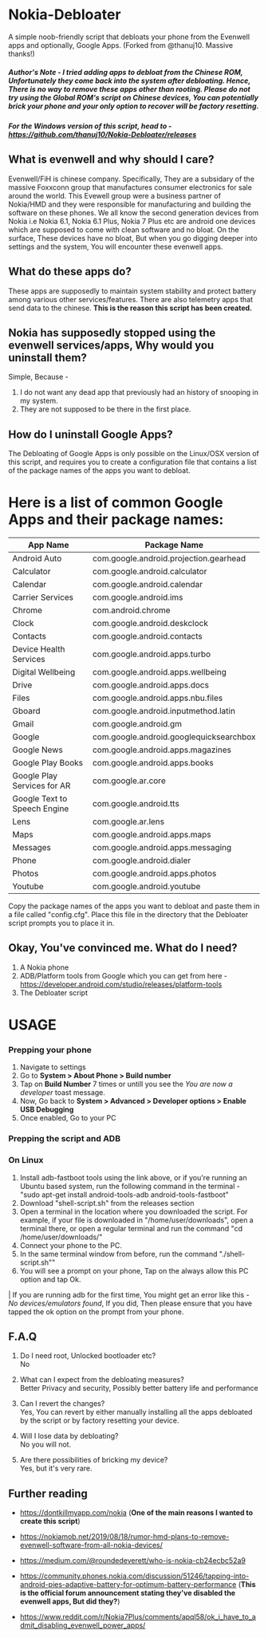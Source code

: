 
# Nokia-Debloater
A simple noob-friendly script that debloats your phone from the Evenwell apps and optionally, Google Apps. (Forked from @thanuj10. Massive thanks!)

##### Author's Note - I tried adding apps to debloat from the Chinese ROM, Unfortunately they come back into the system after debloating. Hence, There is no way to remove these apps other than rooting. Please do not try using the Global ROM's script on Chinese devices, You can potentially brick your phone and your only option to recover will be factory resetting.
##### For the Windows version of this script, head to - https://github.com/thanuj10/Nokia-Debloater/releases

## What is evenwell and why should I care?
Evenwell/FiH is chinese company. Specifically, They are a subsidary of the massive Foxxconn group that manufactures consumer electronics for sale around the world. 
This Evewell group were a business partner of Nokia/HMD and they were responsible for manufacturing and building the software on these phones. We all know the second generation devices from Nokia i.e Nokia 6.1, Nokia 6.1 Plus, Nokia 7 Plus etc are android one devices which are supposed to come with clean software and no bloat. On the surface, These devices have no bloat, But when you go digging deeper into settings and the system, You will encounter these evenwell apps. 

## What do these apps do?
These apps are supposedly to maintain system stability and protect battery among various other services/features. There are also telemetry apps that send data to the chinese. 
**This is the reason this script has been created.**

## Nokia has supposedly stopped using the evenwell services/apps, Why would you uninstall them?
Simple, Because -
1. I do not want any dead app that previously had an history of snooping in my system.
2. They are not supposed to be there in the first place.

## How do I uninstall Google Apps?
The Debloating of Google Apps is only possible on the Linux/OSX version of this script, and requires you to create a configuration file that contains a list of the package names of the apps you want to debloat.

# Here is a list of common Google Apps and their package names:

App Name | Package Name
--- | ---
Android Auto | com.google.android.projection.gearhead
Calculator | com.google.android.calculator
Calendar | com.google.android.calendar
Carrier Services | com.google.android.ims
Chrome | com.android.chrome
Clock | com.google.android.deskclock
Contacts | com.google.android.contacts
Device Health Services | com.google.android.apps.turbo
Digital Wellbeing | com.google.android.apps.wellbeing
Drive | com.google.android.apps.docs
Files | com.google.android.apps.nbu.files
Gboard | com.google.android.inputmethod.latin
Gmail | com.google.android.gm
Google | com.google.android.googlequicksearchbox
Google News | com.google.android.apps.magazines
Google Play Books | com.google.android.apps.books
Google Play Services for AR | com.google.ar.core
Google Text to Speech Engine | com.google.android.tts
Lens | com.google.ar.lens
Maps | com.google.android.apps.maps
Messages | com.google.android.apps.messaging
Phone | com.google.android.dialer
Photos | com.google.android.apps.photos
Youtube | com.google.android.youtube

Copy the package names of the apps you want to debloat and paste them in a file called "config.cfg". Place this file in the directory that the Debloater script prompts you to place it in.

## Okay, You've convinced me. What do I need?
1. A Nokia phone
2. ADB/Platform tools from Google which you can get from here - https://developer.android.com/studio/releases/platform-tools
3. The Debloater script


# USAGE
### Prepping your phone
1. Navigate to settings
2. Go to **System > About Phone > Build number**
3. Tap on **Build Number** 7 times or untill you see the *You are now a developer* toast message.
4. Now, Go back to **System > Advanced > Developer options > Enable USB Debugging**
5. Once enabled, Go to your PC

### Prepping the script and ADB

### On Linux
1. Install adb-fastboot tools using the link above, or if you're running an Ubuntu based system, run the following command in the terminal - "sudo apt-get install android-tools-adb android-tools-fastboot"
2. Download "shell-script.sh" from the releases section
3. Open a terminal in the location where you downloaded the script. For example, if your file is downloaded in "/home/user/downloads", open a terminal there, or open a regular terminal and run the command "cd /home/user/downloads/"
4. Connect your phone to the PC.
5. In the same terminal window from before, run the command "./shell-script.sh""
6. You will see a prompt on your phone, Tap on the always allow this PC option and tap Ok.

| If you are running adb for the first time, You might get an error like this - *No devices/emulators found*, If you did, Then please ensure that you have tapped the ok option on the prompt from your phone.

## F.A.Q

1. Do I need root, Unlocked bootloader etc?  
No

2. What can I expect from the debloating measures?  
Better Privacy and security, Possibly better battery life and performance

3. Can I revert the changes?  
Yes, You can revert by either manually installing all the apps debloated by the script or by factory resetting your device.

4. Will I lose data by debloating?  
No you will not. 

5. Are there possibilities of bricking my device?  
Yes, but it's very rare.

## Further reading

- https://dontkillmyapp.com/nokia
(**One of the main reasons I wanted to create this script**)

- https://nokiamob.net/2019/08/18/rumor-hmd-plans-to-remove-evenwell-software-from-all-nokia-devices/

- https://medium.com/@roundedeverett/who-is-nokia-cb24ecbc52a9
- https://community.phones.nokia.com/discussion/51246/tapping-into-android-pies-adaptive-battery-for-optimum-battery-performance
(**This is the official forum announcement stating they've disabled the evenwell apps, But did they?**)

- https://www.reddit.com/r/Nokia7Plus/comments/apql58/ok_i_have_to_admit_disabling_evenwell_power_apps/
